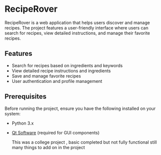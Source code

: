 # RecipeRover

RecipeRover is a web application that helps users discover and manage recipes. The project features a user-friendly interface where users can search for recipes, view detailed instructions, and manage their favorite recipes.

## Features

- Search for recipes based on ingredients and keywords
- View detailed recipe instructions and ingredients
- Save and manage favorite recipes
- User authentication and profile management

## Prerequisites

Before running the project, ensure you have the following installed on your system:

- Python 3.x
- [Qt Software](https://www.qt.io/download) (required for GUI components)

  This was a college project , basic completed but not fully functional still many things to add on in the project 
